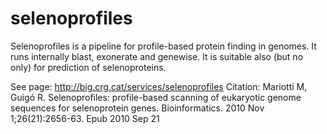 # selenoprofiles
Selenoprofiles is a pipeline for profile-based protein finding in genomes. It runs internally blast, exonerate and genewise. It is suitable also (but no only) for prediction of selenoproteins.

See page: http://big.crg.cat/services/selenoprofiles
Citation: 
Mariotti M, Guigó R. Selenoprofiles: profile-based scanning of eukaryotic genome sequences for selenoprotein genes. Bioinformatics. 2010 Nov 1;26(21):2656-63. Epub 2010 Sep 21



